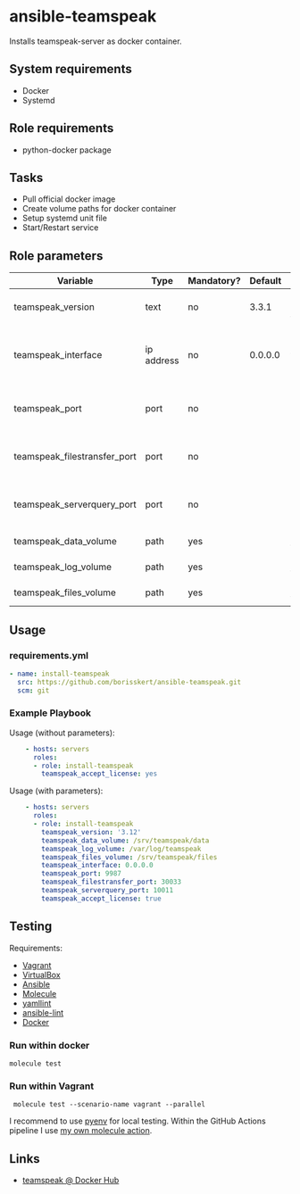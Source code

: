 # ansible-teamspeak

Installs teamspeak-server as docker container.

## System requirements

* Docker
* Systemd

## Role requirements

* python-docker package

## Tasks

* Pull official docker image
* Create volume paths for docker container
* Setup systemd unit file
* Start/Restart service

## Role parameters

| Variable                     | Type       | Mandatory? | Default | Description                              |
|------------------------------|------------|------------|---------|------------------------------------------|
| teamspeak_version            | text       | no         | 3.3.1   | Teamspeak server version                 |
| teamspeak_interface          | ip address | no         | 0.0.0.0 | Mapped network for web-interface ports   |
| teamspeak_port               | port       | no         | <empty> | Default port (UDP incomming): 9987       |
| teamspeak_filestransfer_port | port       | no         | <empty> | Filetransfer port (TCP incomming): 30033 |
| teamspeak_serverquery_port   | port       | no         | <empty> | Serverquery port (TCP incomming): 10011  |
| teamspeak_data_volume        | path       | yes        | <empty> | Path to data volume                      |
| teamspeak_log_volume         | path       | yes        | <empty> | Path to log volume                       |
| teamspeak_files_volume       | path       | yes        | <empty> | Path to files volume                     |

## Usage

### requirements.yml

```yaml
- name: install-teamspeak
  src: https://github.com/borisskert/ansible-teamspeak.git
  scm: git
```

### Example Playbook

Usage (without parameters):

```yaml
    - hosts: servers
      roles:
      - role: install-teamspeak
        teamspeak_accept_license: yes
```

Usage (with parameters):

```yaml
    - hosts: servers
      roles:
      - role: install-teamspeak
        teamspeak_version: '3.12'
        teamspeak_data_volume: /srv/teamspeak/data
        teamspeak_log_volume: /var/log/teamspeak
        teamspeak_files_volume: /srv/teamspeak/files
        teamspeak_interface: 0.0.0.0
        teamspeak_port: 9987
        teamspeak_filestransfer_port: 30033
        teamspeak_serverquery_port: 10011
        teamspeak_accept_license: true
```

## Testing

Requirements:

* [Vagrant](https://www.vagrantup.com/)
* [VirtualBox](https://www.virtualbox.org/)
* [Ansible](https://docs.ansible.com/)
* [Molecule](https://molecule.readthedocs.io/en/latest/index.html)
* [yamllint](https://yamllint.readthedocs.io/en/stable/#)
* [ansible-lint](https://docs.ansible.com/ansible-lint/)
* [Docker](https://docs.docker.com/)

### Run within docker

```shell script
molecule test
```

### Run within Vagrant

```shell script
 molecule test --scenario-name vagrant --parallel
```

I recommend to use [pyenv](https://github.com/pyenv/pyenv) for local testing.
Within the GitHub Actions pipeline I use [my own molecule action](https://github.com/borisskert/molecule-action).

## Links

* [teamspeak @ Docker Hub](https://hub.docker.com/_/teamspeak/)

